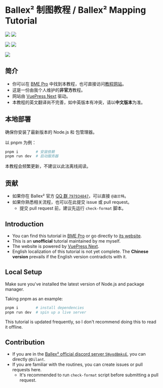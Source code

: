 # Ballex² 制图教程 / Ballex² Mapping Tutorial

[![](https://img.shields.io/badge/Steam-Ballex%C2%B2:%20The%20Hanging%20Gardens-235?style=flat-square)](https://store.steampowered.com/app/1383570/)
[![](<https://img.shields.io/badge/Steam-Ballex%C2%B2%20--%20Map%20Editor%20(BME%20Pro)-235?style=flat-square>)](https://store.steampowered.com/app/1809190/)

[![](https://img.shields.io/badge/QQ%20%E7%BE%A4-797934847-09f?style=flat-square)](https://qm.qq.com/q/2mIPnK8JIk)
[![](https://img.shields.io/badge/Discord-5NygdBmksE-56e?style=flat-square)](https://discord.gg/5NygdBmksE/)

[![](https://img.shields.io/badge/License-CC%20BY--NC--SA%204.0-f73?style=flat-square)](https://creativecommons.org/licenses/by-nc-sa/4.0/)

## 简介

- 你可以在 [BME Pro](https://store.steampowered.com/app/1809190/) 中找到本教程，也可直接访问[教程网站](https://tutorial.mushreb.com/)。
- 这是一份由我个人维护的**非官方**教程。
- 网站由 [VuePress Next](https://v2.vuepress.vuejs.org/zh/) 驱动。
- 本教程的英文翻译尚不完善，如中英版本有冲突，请以**中文版本**为准。

## 本地部署

确保你安装了最新版本的 Node.js 和 包管理器。

以 pnpm 为例：

```sh
pnpm i        # 安装依赖
pnpm run dev  # 启动服务器
```

本教程会频繁更新，不建议以此法离线阅读。

## 贡献

- 如果你在 Ballex² 官方 [QQ 群 `797934847`](https://qm.qq.com/q/2mIPnK8JIk)，可以直接 `@迪兰特`。
- 如果你熟悉相关流程，也可以在此提交 issue 或 pull request。
  - 提交 pull request 前，建议先运行 `check-format` 脚本。

## Introduction

- You can find this tutorial in [BME Pro](https://store.steampowered.com/app/1809190/) or go directly to [its website](https://tutorial.mushreb.com/en/).
- This is an **unofficial** tutorial maintained by me myself.
- The website is powered by [VuePress Next](https://v2.vuepress.vuejs.org/).
- English localization of this tutorial is not yet complete. The **Chinese version** prevails if the English version contradicts with it.

## Local Setup

Make sure you've installed the latest version of Node.js and package manager.

Taking pnpm as an example:

```sh
pnpm i        # install dependencies
pnpm run dev  # spin up a live server
```

This tutorial is updated frequently, so I don't recommend doing this to read it offline.

## Contribution

- If you are in the [Ballex² official discord server `5NygdBmksE`](https://discord.gg/5NygdBmksE/), you can directly `@Dilant`.
- If you are familiar with the routines, you can create issues or pull requests here.
  - It's recommended to run `check-format` script before submitting a pull request.
